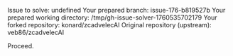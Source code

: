 Issue to solve: undefined
Your prepared branch: issue-176-b819527b
Your prepared working directory: /tmp/gh-issue-solver-1760535702179
Your forked repository: konard/zcadvelecAI
Original repository (upstream): veb86/zcadvelecAI

Proceed.